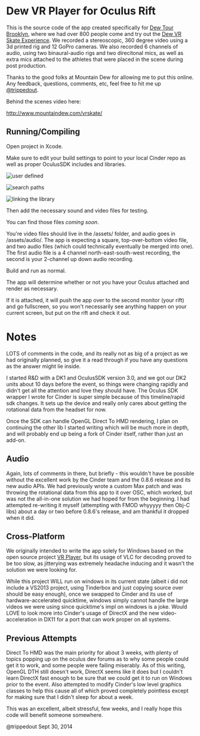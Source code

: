 Dew VR Player for Oculus Rift
=============================

This is the source code of the app created specifically for [Dew Tour Brooklyn](http://www.dewtour.com/actionsports/event/toyota-city-championships-brooklyn/info), where we
had over 800 people come and try out the [Dew VR Skate Experience](http://www.mountaindew.com/vrskate/). We recorded a stereoscopic,
360 degree video using a 3d printed rig and 12 GoPro cameras. We also recorded 6 channels 
of audio, using two binaural-audio rigs and two direcitonal mics, as well as extra mics
attached to the athletes that were placed in the scene during post production. 

Thanks to the good folks at Mountain Dew for allowing me to put this online. 
Any feedback, questions, comments, etc, feel free to hit me up [@trippedout](http://www.twitter.com/trippedout).

Behind the scenes video here: 

http://www.mountaindew.com/vrskate/

Running/Compiling
-----------------

Open project in Xcode. 

Make sure to edit your build settings to point to your local Cinder repo as well as
proper OculusSDK includes and libraries.

![user defined](http://www.trippedout.net/vrskate/user_defined.png)

![search paths](http://www.trippedout.net/vrskate/search_paths.png)

![linking the library](http://www.trippedout.net/vrskate/linking.png)

Then add the necessary sound and video files for testing. 

You can find those files *coming soon*.

You're video files should live in the /assets/ folder, and audio goes in /assets/audio/. 
The app is expecting a square, top-over-bottom video file, and two audio files (which could technically eventually
be merged into one). The first audio file is a 4 channel north-east-south-west recording, 
the second is your 2-channel up down audio recording.

Build and run as normal.

The app will determine whether or not you have your Oculus attached and render as necessary. 

If it is attached, it will push the app over to the second monitor (your rift) and go fullscreen, 
so you won't necessarily see anything happen on your current screen, but put on the rift and check it out.

Notes
=====

LOTS of comments in the code, and its really not as big of a project as we had originally planned, so give it a read 
through if you have any questions as the answer might lie inside.

I started R&D with a DK1 and OculusSDK version 3.0, and we got our DK2 units about 10 days before the event,
so things were changing rapidly and didn't get all the attention and love they should have. The Oculus SDK wrapper I 
wrote for Cinder is super simple because of this timeline/rapid sdk changes. It sets up the device and really 
only cares about getting the rotational data from the headset for now.

Once the SDK can handle OpenGL Direct To HMD rendering, I plan on continuing the other lib I started writing
which will be much more in depth, and will probably end up being a fork of Cinder itself, rather than just an add-on.

Audio
-----

Again, lots of comments in there, but briefly - this wouldn't have be possible without the excellent work
by the Cinder team and the 0.8.6 release and its new audio APIs. We had previously wrote a custom Max patch
and was throwing the rotational data from this app to it over OSC, which worked, but was not the all-in-one
solution we had hoped for from the beginning. I had attempted re-writing it myself (attempting with FMOD whyyyyy then
Obj-C libs) about a day or two before 0.8.6's release, and am thankful it dropped when it did.

Cross-Platform
--------------

We originally intended to write the app solely for Windows based on the open source project [VR Player](vrplayer.codeplex.com), but its
usage of VLC for decoding proved to be too slow, as jitterying was extremely headache inducing and it wasn't 
the solution we were looking for.

While this project WILL run on windows in its current state (albeit i did not include a VS2013 project, 
using Tinderbox and just copying source over should be easy enough), once we swapped to Cinder and its use of
hardware-accelerated quicktime, windows simply cannot handle the large videos we were using since quicktime's impl
on windows is a joke. Would LOVE to look more into Cinder's usage of DirectX and the new video-acceleration in DX11
for a port that can work proper on all systems.

Previous Attempts
-----------------

Direct To HMD was the main priority for about 3 weeks, with plenty of topics popping up on the oculus dev forums 
as to why some people could get it to work, and some people were failing miserably. As of this writing, OpenGL 
DTH still doesn't work, DirectX seems like it does but I couldn't learn DirectX fast enough to be sure that we could
get it to run on Windows prior to the event. Also attempted to modify Cinder's low level graphics classes to help this 
cause all of which proved completely pointless except for making sure that I didn't sleep for about a week.


This was an excellent, albeit stressful, few weeks, and I really hope this code will benefit someone somewhere.

@trippedout
Sept 30, 2014



